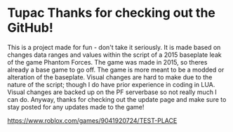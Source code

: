 # Tupac Thanks for checking out the GitHub!

This is a project made for fun - don't take it seriously.
It is made based on changes data ranges and values within the script of a 2015 baseplate leak of the game Phantom Forces. 
The game was made in 2015, so theres already a base game to go off. The game is more meant to be a modded or alteration of the baseplate.
Visual changes are hard to make due to the nature of the script; though I do have prior experience in coding in LUA.
Visual changes are backed up on the PF serverbase so not really much I can do.
Anyway, thanks for checking out the update page and make sure to stay posted for any updates made to the game!

https://www.roblox.com/games/9041920724/TEST-PLACE
